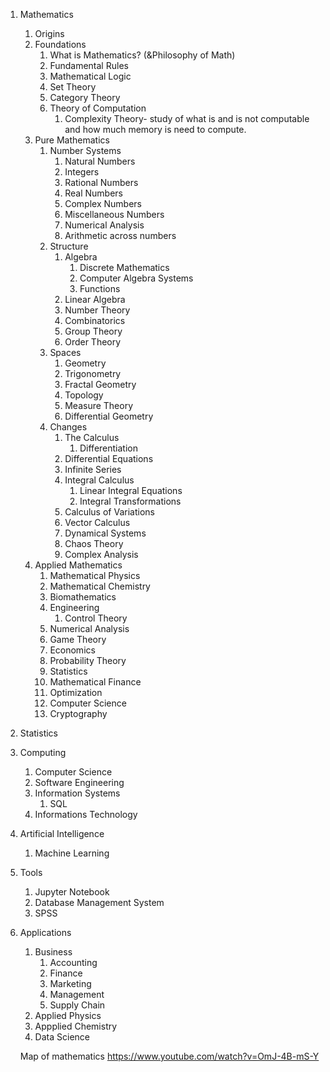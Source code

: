 1. Mathematics
   1. Origins
   1. Foundations
      1. What is Mathematics? (&Philosophy of Math)
      1. Fundamental Rules
      1. Mathematical Logic
      1. Set Theory
      1. Category Theory
      1. Theory of Computation
         1. Complexity Theory- study of what is and is not computable and how much memory is need to compute. 
   1. Pure Mathematics
      1. Number Systems
         1. Natural Numbers
         1. Integers
         1. Rational Numbers
         1. Real Numbers
         1. Complex Numbers
         1. Miscellaneous Numbers
         1. Numerical Analysis
         1. Arithmetic across numbers
      1. Structure 
         1. Algebra
            1. Discrete Mathematics
            1. Computer Algebra Systems
            1. Functions   
         1. Linear Algebra
         1. Number Theory
         1. Combinatorics
         1. Group Theory
         1. Order Theory      
      1. Spaces
         1. Geometry
         1. Trigonometry 
         1. Fractal Geometry
         1. Topology
         1. Measure Theory
         1. Differential Geometry
      1. Changes
         1. The Calculus
            1. Differentiation
         1. Differential Equations
         1. Infinite Series
         1. Integral Calculus
            1. Linear Integral Equations
            1. Integral Transformations
         1. Calculus of Variations
         1. Vector Calculus
         1. Dynamical Systems
         1. Chaos Theory
         1. Complex Analysis
   1. Applied Mathematics
      1. Mathematical Physics
      1. Mathematical Chemistry
      1. Biomathematics
      1. Engineering
         1. Control Theory
      1. Numerical Analysis
      1. Game Theory
      1. Economics 
      1. Probability Theory
      1. Statistics
      1. Mathematical Finance
      1. Optimization
      1. Computer Science
      1. Cryptography
1. Statistics
1. Computing
   1. Computer Science
   1. Software Engineering 
   1. Information Systems 
      1. SQL
   1. Informations Technology
1. Artificial Intelligence
   1. Machine Learning
1. Tools
   1. Jupyter Notebook
   1. Database Management System
   1. SPSS
1. Applications
   1. Business
      1. Accounting
      1. Finance
      1. Marketing
      1. Management
      1. Supply Chain
   1. Applied Physics
   1. Appplied Chemistry
   1. Data Science
   
   
   Map of mathematics
   https://www.youtube.com/watch?v=OmJ-4B-mS-Y
   
